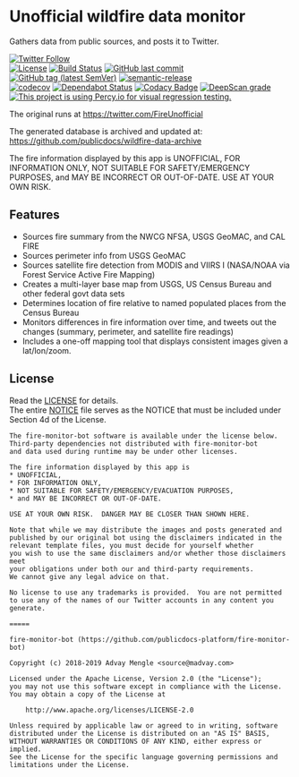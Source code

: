 # Unofficial wildfire data monitor
Gathers data from public sources, and posts it to Twitter.

[![Twitter Follow](https://img.shields.io/twitter/follow/FireUnofficial.svg?style=social)](https://twitter.com/FireUnofficial)  
[![License](https://img.shields.io/badge/License-Apache%202.0-blue.svg)](./LICENSE) [![Build Status](https://travis-ci.com/publicdocs-platform/fire-monitor-bot.svg?branch=master)](https://travis-ci.com/publicdocs-platform/fire-monitor-bot) [![GitHub last commit](https://img.shields.io/github/last-commit/publicdocs-platform/fire-monitor-bot.svg)](https://github.com/publicdocs-platform/fire-monitor-bot/commits) [![GitHub tag (latest SemVer)](https://img.shields.io/github/tag/publicdocs-platform/fire-monitor-bot.svg)](https://github.com/publicdocs-platform/fire-monitor-bot/releases) [![semantic-release](https://img.shields.io/badge/%20%20%F0%9F%93%A6%F0%9F%9A%80-semantic--release-e10079.svg)](https://github.com/semantic-release/semantic-release)  
[![codecov](https://codecov.io/gh/publicdocs-platform/fire-monitor-bot/branch/master/graph/badge.svg)](https://codecov.io/gh/publicdocs-platform/fire-monitor-bot) [![Dependabot Status](https://api.dependabot.com/badges/status?host=github&repo=publicdocs-platform/fire-monitor-bot)](https://dependabot.com) [![Codacy Badge](https://api.codacy.com/project/badge/Grade/f2d4cb425efd4ef58a5926f7b973ea58)](https://app.codacy.com/app/publicdocs-platform/fire-monitor-bot?utm_source=github.com&utm_medium=referral&utm_content=publicdocs-platform/fire-monitor-bot&utm_campaign=Badge_Grade_Dashboard) [![DeepScan grade](https://deepscan.io/api/teams/4040/projects/5843/branches/46602/badge/grade.svg)](https://deepscan.io/dashboard#view=project&tid=4040&pid=5843&bid=46602) [![This project is using Percy.io for visual regression testing.](https://percy.io/static/images/percy-badge.svg)](https://percy.io/Public-Docs-Project/fire-monitor-bot)


The original runs at https://twitter.com/FireUnofficial

The generated database is archived and updated at: https://github.com/publicdocs/wildfire-data-archive

The fire information displayed by this app is UNOFFICIAL, FOR INFORMATION ONLY, 
NOT SUITABLE FOR SAFETY/EMERGENCY PURPOSES, 
and MAY BE INCORRECT OR OUT-OF-DATE. USE AT YOUR OWN RISK.


## Features

* Sources fire summary from the NWCG NFSA, USGS GeoMAC, and CAL FIRE
* Sources perimeter info from USGS GeoMAC
* Sources satellite fire detection from MODIS and VIIRS I (NASA/NOAA via Forest Service Active Fire Mapping)
* Creates a multi-layer base map from USGS, US Census Bureau and other federal govt data sets
* Determines location of fire relative to named populated places from the Census Bureau
* Monitors differences in fire information over time, and tweets out the changes (summary, perimeter, and satellite fire readings)
* Includes a one-off mapping tool that displays consistent images given a lat/lon/zoom.


## License

Read the [LICENSE](LICENSE) for details.  
The entire [NOTICE](NOTICE) file serves as the NOTICE that must be included under
Section 4d of the License.

````
The fire-monitor-bot software is available under the license below.
Third-party dependencies not distributed with fire-monitor-bot
and data used during runtime may be under other licenses.

The fire information displayed by this app is
* UNOFFICIAL,
* FOR INFORMATION ONLY, 
* NOT SUITABLE FOR SAFETY/EMERGENCY/EVACUATION PURPOSES, 
* and MAY BE INCORRECT OR OUT-OF-DATE.

USE AT YOUR OWN RISK.  DANGER MAY BE CLOSER THAN SHOWN HERE.

Note that while we may distribute the images and posts generated and
published by our original bot using the disclaimers indicated in the
relevant template files, you must decide for yourself whether
you wish to use the same disclaimers and/or whether those disclaimers meet
your obligations under both our and third-party requirements.
We cannot give any legal advice on that.

No license to use any trademarks is provided.  You are not permitted
to use any of the names of our Twitter accounts in any content you
generate.

=====

fire-monitor-bot (https://github.com/publicdocs-platform/fire-monitor-bot)

Copyright (c) 2018-2019 Advay Mengle <source@madvay.com>

Licensed under the Apache License, Version 2.0 (the "License");
you may not use this software except in compliance with the License.
You may obtain a copy of the License at

    http://www.apache.org/licenses/LICENSE-2.0

Unless required by applicable law or agreed to in writing, software
distributed under the License is distributed on an "AS IS" BASIS,
WITHOUT WARRANTIES OR CONDITIONS OF ANY KIND, either express or implied.
See the License for the specific language governing permissions and
limitations under the License.
````
